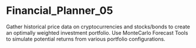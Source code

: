 # Financial_Planner_05
Gather historical price data on cryptocurrencies and stocks/bonds to create an optimally weighted investment portfolio. Use MonteCarlo Forecast Tools to simulate potential returns from various portfolio configurations. 
